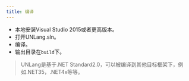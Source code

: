 ```yaml
---
title: 编译
---
```


* 本地安装Visual Studio 2015或者更高版本。
* 打开UNLang.sln。
* 编译。
* 输出目录在`build`下。

> UNLang是基于.NET Standard2.0，可以被编译到其他目标框架下，例如.NET35，.NET4x等等。
